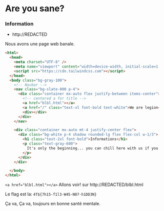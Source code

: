 # Are you sane?

### Information
- http://REDACTED

Nous avons une page web banale.
```html
<html>
  <head>
    <meta charset="UTF-8" />
    <meta name="viewport" content="width=device-width, initial-scale=1.0" />
    <script src="https://cdn.tailwindcss.com"></script>
  </head>
  <body class="bg-gray-100">
    <!-- Navbar -->
    <nav class="bg-slate-800 p-4">
      <div class="container mx-auto flex justify-between items-center">
        <!-- centered a for title -->
        <a href="blbl.html"></a>
        <a href="/" class="text-xl font-bold text-white">We are legion</a>
        <div></div>
      </div>
    </nav>

    <div class="container mx-auto mt-4 justify-center flex">
      <div class="bg-white p-4 shadow rounded-lg flex flex-col w-1/3">
        <h1 class="text-2xl font-bold">Informations</h1>
        <p class="text-gray-600">
          It's only the beginning... you can chill here with us if you want.
        </p>
      </div>
    </div>

  </body>
</html>
```

`<a href="blbl.html"></a>` Allons voir! sur http://REDACTED/blbl.html

Le flag est la:
`4T${7h15-f1l3-W45-N07-h1DD3N}`

Ça va, Ça va, toujours en bonne santé mentale.